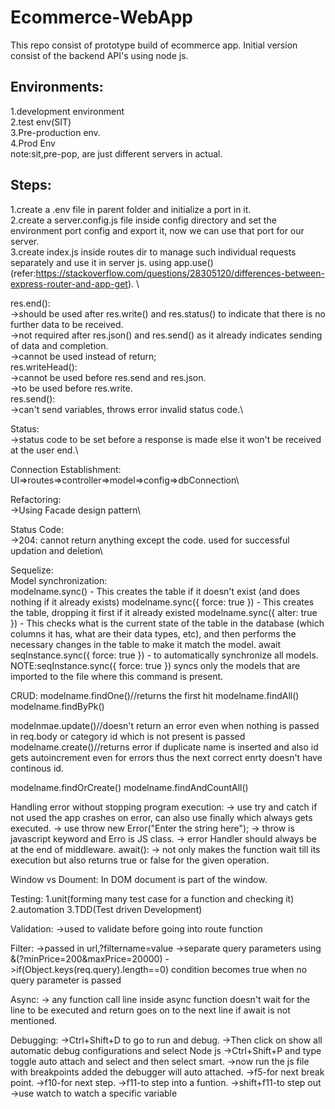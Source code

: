 # Ecommerce-WebApp
This repo consist of prototype build of ecommerce app. Initial version consist of the backend API's using node js.

## Environments:
1.development environment\
2.test env(SIT)\
3.Pre-production env.\
4.Prod Env\
note:sit,pre-pop, are just different servers in actual.

## Steps:
1.create a .env file in parent folder and initialize a port in it.\
2.create a server.config.js file inside config directory and set the environment port config and export it, now we can use that port for our server.\
3.create index.js inside routes dir to manage such individual requests separately and use it in server js. using app.use()(refer:https://stackoverflow.com/questions/28305120/differences-between-express-router-and-app-get). \

res.end():\
->should be used after res.write() and res.status() to indicate that there is no further data to be received.\
->not required after res.json() and res.send() as it already indicates sending of data and completion.\
->cannot be used instead of return;\
res.writeHead():\
->cannot be used before res.send and res.json.\
->to be used before res.write.\
res.send():\
->can't send variables, throws error invalid status code.\

Status:\
->status code to be set before a response is made else it won't be received at the user end.\

Connection Establishment:\
UI=>routes=>controller=>model=>config=>dbConnection\

Refactoring:\
->Using Facade design pattern\

Status Code:\
->204: cannot return anything except the code. used for successful updation and deletion\

Sequelize:\
Model synchronization:\
modelname.sync() - This creates the table if it doesn't exist (and does nothing if it already exists)
modelname.sync({ force: true }) - This creates the table, dropping it first if it already existed
modelname.sync({ alter: true }) - This checks what is the current state of the table in the database (which columns it has, what are their data types, etc), and then performs the necessary changes in the table to make it match the model.
await seqInstance.sync({ force: true }) - to automatically synchronize all models.
NOTE:seqInstance.sync({ force: true }) syncs only the models that are imported to the file where this command is present.

CRUD:
modelname.findOne()//returns the first hit
modelname.findAll()
modelname.findByPk()

modelnmae.update()//doesn't return an error even when nothing is passed in req.body or category id which is not present is passed
modelname.create()//returns error if duplicate name is inserted and also id gets autoincrement even for errors thus the next correct enrty doesn't have continous id.

modelname.findOrCreate()
modelname.findAndCountAll()

Handling error without stopping program execution:
-> use try and catch if not used the app crashes on error, can also use finally which always gets executed.
-> use throw new Error("Enter the string here");
-> throw is javascript keyword and Erro is JS class.
-> error Handler should always be at the end of middleware.
await():
-> not only makes the function wait till its execution but also returns true or false for the given operation.

Window vs Doument:
In DOM document is part of the window.

Testing:
1.unit(forming many test case for a function and checking it)
2.automation
3.TDD(Test driven Development)

Validation:
->used to validate before going into route function

Filter:
->passed in url,?filtername=value
->separate query parameters using &(?minPrice=200&maxPrice=20000)
->if(Object.keys(req.query).length==0) condition becomes true when  no query parameter is passed

Async:
-> any function call line inside async function doesn't wait for the line to be executed and return goes on to the next line if await is not mentioned.

Debugging:
->Ctrl+Shift+D to go to run and debug.
->Then click on show all automatic debug configurations and select Node js
->Ctrl+Shift+P and type toggle auto attach and select and then select smart.
->now run the js file with breakpoints added the debugger will auto attached.
->f5-for next break point.
->f10-for next step.
->f11-to step into a funtion.
->shift+f11-to step out
->use watch to watch a specific variable

